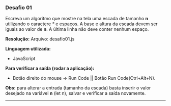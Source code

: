 ### Desafio 01

Escreva um algoritmo que mostre na tela uma escada de tamanho **n** utilizando o caractere _*_ e espaços. A base e altura da escada devem ser iguais ao valor de **n**. A última linha não deve conter nenhum espaço.

**Resolução:**
  Arquivo: desafio01.js

**Linguagem utilizada:** 
  * JavaScript

**Para verificar a saída (rodar a aplicação):** 
  * Botão direito do mouse -> Run Code || Botão Run Code(Ctrl+Alt+N).

**Obs:** para alterar a entrada (tamanho da escada) basta inserir o valor desejado na variável **n** (let n), salvar e verificar a saída novamente.

---
